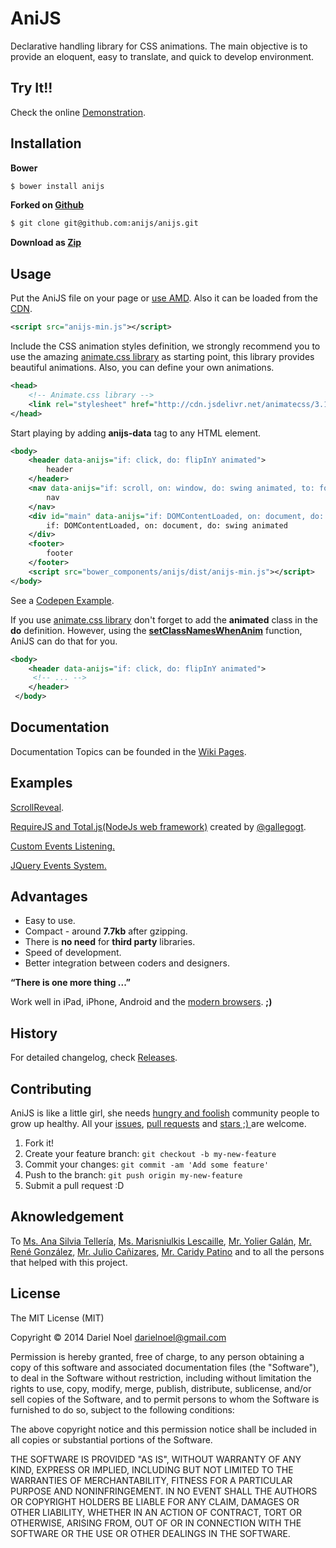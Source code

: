 # AniJS

Declarative handling library for CSS animations. The main objective is to provide an eloquent, easy to translate, and quick to develop environment.


## Try It!!

Check the online [Demonstration](http://anijs.github.io/).


## Installation
 
**Bower**
```bash
$ bower install anijs
```

**Forked on [Github](https://github.com/anijs/anijs)**
```bash
$ git clone git@github.com:anijs/anijs.git
```

**Download as [Zip](https://github.com/anijs/anijs/archive/master.zip)**

 
## Usage
 
Put the AniJS file on your page or [use AMD](https://github.com/anijs/anijs/wiki/Using-amd). Also it can be loaded from the [CDN](http://www.jsdelivr.com/#!anijs).

```xml
<script src="anijs-min.js"></script>
```

Include the CSS animation styles definition, we strongly recommend you to use the amazing [animate.css library](http://daneden.github.io/animate.css/) as starting point, this library provides beautiful animations. Also, you can define your own animations.

```xml
<head>
    <!-- Animate.css library -->
    <link rel="stylesheet" href="http://cdn.jsdelivr.net/animatecss/3.1.0/animate.css">
</head>
```

Start playing by adding **anijs-data** tag to any HTML element.
```xml
<body>
    <header data-anijs="if: click, do: flipInY animated">
        header
    </header>
    <nav data-anijs="if: scroll, on: window, do: swing animated, to: footer">
        nav
    </nav>
    <div id="main" data-anijs="if: DOMContentLoaded, on: document, do: swing animated, after: holdAnimClass">
        if: DOMContentLoaded, on: document, do: swing animated
    </div>
    <footer>
        footer
    </footer>
    <script src="bower_components/anijs/dist/anijs-min.js"></script>
</body>
```

See a [Codepen Example](http://codepen.io/anon/pen/xfnmD).

If you use [animate.css library](http://daneden.github.io/animate.css/) don't forget to add  the **animated** class in the **do** definition. However, using the [**setClassNamesWhenAnim**](https://github.com/anijs/anijs/wiki/Add-default-class-names-while-Anim) function, AniJS can do that for you. 


```xml
<body>
    <header data-anijs="if: click, do: flipInY animated">
     <!-- ... -->
    </header>
 </body>
```

## Documentation

Documentation Topics can be founded in the [Wiki Pages](https://github.com/anijs/anijs/wiki).

## Examples

[ScrollReveal](http://anijs.github.io/examples/scrollreveal/).

[RequireJS and Total.js(NodeJs web  framework)](https://github.com/anijs/examples/tree/gh-pages/anijs-requirejs-totaljs) created by [@gallegogt](https://github.com/gallegogt).

[Custom Events Listening.](http://codepen.io/darielnoel/pen/KzsFn?editors=001)

[JQuery Events System.](http://codepen.io/darielnoel/pen/nltiL?editors=001)


## Advantages

- Easy to use.
- Compact - around **7.7kb** after gzipping.
- There is **no need** for **third party** libraries.
- Speed of development.
- Better integration between coders and designers.


**“There is one more thing ...”**

Work well in iPad, iPhone, Android and the [modern browsers](http://browsehappy.com/). **;)**

## History
 
For detailed changelog, check [Releases](https://github.com/anijs/anijs/releases).


## Contributing
AniJS is like a little girl, she needs [hungry and foolish](http://www.youtube.com/watch?v=7CeNIDWtlo0#t=774) community people to grow up healthy. All your [issues](https://github.com/anijs/anijs/issues), [pull requests](https://github.com/anijs/anijs/pulls) and [stars ;) ](https://github.com/anijs/anijs) are welcome.
 
1. Fork it!
2. Create your feature branch: `git checkout -b my-new-feature`
3. Commit your changes: `git commit -am 'Add some feature'`
4. Push to the branch: `git push origin my-new-feature`
5. Submit a pull request :D


## Aknowledgement

To [Ms. Ana Silvia Tellería](mailto:anisilv@gmail.com), [Ms. Marisniulkis Lescaille](http://www.linkedin.com/pub/marisniulkis-lescaille/59/3a/55), [Mr. Yolier Galán](mailto:gallego@gmail.com), [Mr. René González](mailto:voltusv@gmail.com), [Mr. Julio Cañizares](juliorubcan@gmail.com), [Mr. Caridy Patino](https://twitter.com/caridy) and to all the persons that helped with this project.

## License
 
The MIT License (MIT)

Copyright © 2014 Dariel Noel <darielnoel@gmail.com>

Permission is hereby granted, free of charge, to any person obtaining a copy of this software and associated documentation files (the "Software"), to deal in the Software without restriction, including without limitation the rights to use, copy, modify, merge, publish, distribute, sublicense, and/or sell copies of the Software, and to permit persons to whom the Software is furnished to do so, subject to the following conditions:

The above copyright notice and this permission notice shall be included in all copies or substantial portions of the Software.

THE SOFTWARE IS PROVIDED "AS IS", WITHOUT WARRANTY OF ANY KIND, EXPRESS OR IMPLIED, INCLUDING BUT NOT LIMITED TO THE WARRANTIES OF MERCHANTABILITY, FITNESS FOR A PARTICULAR PURPOSE AND NONINFRINGEMENT. IN NO EVENT SHALL THE AUTHORS OR COPYRIGHT HOLDERS BE LIABLE FOR ANY CLAIM, DAMAGES OR OTHER LIABILITY, WHETHER IN AN ACTION OF CONTRACT, TORT OR OTHERWISE, ARISING FROM, OUT OF OR IN CONNECTION WITH THE SOFTWARE OR THE USE OR OTHER DEALINGS IN THE SOFTWARE.

